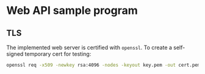 # Web API sample program

## TLS

The implemented web server is certified with `openssl`. To create a self-signed temporary cert for testing:

```bash
openssl req -x509 -newkey rsa:4096 -nodes -keyout key.pem -out cert.pem -days 365 -subj '/CN=localhost'
```
